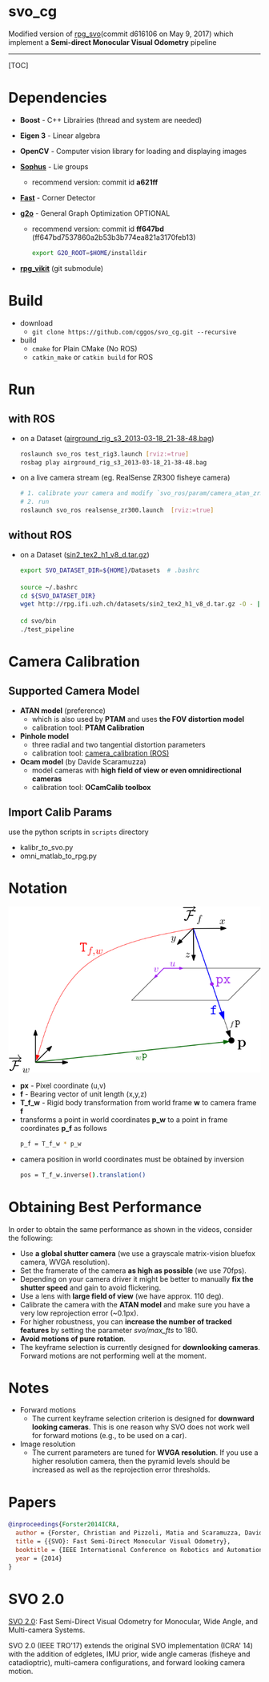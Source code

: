 # svo_cg

Modified version of [rpg_svo](https://github.com/uzh-rpg/rpg_svo)(commit d616106 on May 9, 2017) which implement a **Semi-direct Monocular Visual Odometry** pipeline

-----

[TOC]

# Dependencies

* **Boost** - C++ Librairies (thread and system are needed)

* **Eigen 3** - Linear algebra

* **OpenCV** - Computer vision library for loading and displaying images

* **[Sophus](https://github.com/strasdat/Sophus.git)** - Lie groups
  - recommend version: commit id **a621ff**

* **[Fast](https://github.com/uzh-rpg/fast.git)** - Corner Detector

* **[g2o](https://github.com/RainerKuemmerle/g2o.git)** - General Graph Optimization OPTIONAL
  - recommend version: commit id **ff647bd** (ff647bd7537860a2b53b3b774ea821a3170feb13)
    ```bash
    export G2O_ROOT=$HOME/installdir
    ```

* **[rpg_vikit](https://github.com/uzh-rpg/rpg_vikit.git)** (git submodule)


# Build

* download
  - `git clone https://github.com/cggos/svo_cg.git --recursive`
* build
  - `cmake` for Plain CMake (No ROS)
  - `catkin_make` or `catkin build` for ROS

# Run

## with ROS

* on a Dataset ([airground_rig_s3_2013-03-18_21-38-48.bag](http://rpg.ifi.uzh.ch/datasets/airground_rig_s3_2013-03-18_21-38-48.bag))
  ```bash
  roslaunch svo_ros test_rig3.launch [rviz:=true]
  rosbag play airground_rig_s3_2013-03-18_21-38-48.bag
  ```
* on a live camera stream (eg. RealSense ZR300 fisheye camera)
  ```bash
  # 1. calibrate your camera and modify `svo_ros/param/camera_atan_zr300.yaml`
  # 2. run
  roslaunch svo_ros realsense_zr300.launch  [rviz:=true]
  ```


## without ROS

* on a Dataset ([sin2_tex2_h1_v8_d.tar.gz](http://rpg.ifi.uzh.ch/datasets/sin2_tex2_h1_v8_d.tar.gz))
  ```bash
  export SVO_DATASET_DIR=${HOME}/Datasets  # .bashrc

  source ~/.bashrc
  cd ${SVO_DATASET_DIR}
  wget http://rpg.ifi.uzh.ch/datasets/sin2_tex2_h1_v8_d.tar.gz -O - | tar -xz

  cd svo/bin
  ./test_pipeline
  ```

# Camera Calibration

## Supported Camera Model

* **ATAN model** (preference)
  * which is also used by **PTAM** and uses **the FOV distortion model**
  * calibration tool: **PTAM Calibration**
* **Pinhole model**
  * three radial and two tangential distortion parameters
  * calibration tool: [camera_calibration (ROS)](http://wiki.ros.org/camera_calibration)
* **Ocam model** (by Davide Scaramuzza)
  * model cameras with **high field of view or even omnidirectional cameras**
  * calibration tool: **OCamCalib toolbox**

## Import Calib Params

use the python scripts in `scripts` directory

* kalibr_to_svo.py
* omni_matlab_to_rpg.py


# Notation

<div align=center>
  <img src="https://raw.githubusercontent.com/uzh-rpg/rpg_svo/master/svo/doc/notation.png">
</div>

* **px** - Pixel coordinate (u,v)
* **f** - Bearing vector of unit length (x,y,z)
* **T_f_w** - Rigid body transformation from world frame **w** to camera frame **f**
* transforms a point in world coordinates **p_w** to a point in frame coordinates **p_f** as follows
  ```sh
  p_f = T_f_w * p_w
  ```
* camera position in world coordinates must be obtained by inversion
  ```sh
  pos = T_f_w.inverse().translation()
  ```

# Obtaining Best Performance

In order to obtain the same performance as shown in the videos, consider the following:

* Use **a global shutter camera** (we use a grayscale matrix-vision bluefox camera, WVGA resolution).
* Set the framerate of the camera **as high as possible** (we use 70fps).
* Depending on your camera driver it might be better to manually **fix the shutter speed** and gain to avoid flickering.
* Use a lens with **large field of view** (we have approx. 110 deg).
* Calibrate the camera with the **ATAN model** and make sure you have a very low reprojection error (~0.1px).
* For higher robustness, you can **increase the number of tracked features** by setting the parameter *svo/max_fts* to 180.
* **Avoid motions of pure rotation**.
* The keyframe selection is currently designed for **downlooking cameras**. Forward motions are not performing well at the moment.

# Notes

* Forward motions
  - The current keyframe selection criterion is designed for **downward looking cameras**. This is one reason why SVO does not work well for forward motions (e.g., to be used on a car).
* Image resolution
  - The current parameters are tuned for **WVGA resolution**. If you use a higher resolution camera, then the pyramid levels should be increased as well as the reprojection error thresholds.

# Papers

```bibtex
@inproceedings{Forster2014ICRA,
  author = {Forster, Christian and Pizzoli, Matia and Scaramuzza, Davide},
  title = {{SVO}: Fast Semi-Direct Monocular Visual Odometry},
  booktitle = {IEEE International Conference on Robotics and Automation (ICRA)},
  year = {2014}
}
```

# SVO 2.0

[SVO 2.0](http://rpg.ifi.uzh.ch/svo2.html): Fast Semi-Direct Visual Odometry for Monocular, Wide Angle, and Multi-camera Systems.  

SVO 2.0 (IEEE TRO'17) extends the original SVO implementation (ICRA' 14) with the addition of edgletes, IMU prior, wide angle cameras (fisheye and catadioptric), multi-camera configurations, and forward looking camera motion.
